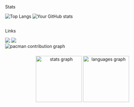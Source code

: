   ##
Stats

![Top Langs](https://github-readme-stats.vercel.app/api/top-langs/?username=gxdds&layout=compact&theme=tokyonight)
![Your GitHub stats](https://github-readme-stats.vercel.app/api?username=gxdds&show_icons=true&theme=tokyonight)
        
     
</div>

  ##
Links
<div>
  <a href="https://www.linkedin.com/in/vinícius-gadioli-1bba3a258/" target="_blank"><img src="https://img.shields.io/badge/LinkedIn-0077B5?style=for-the-badge&logo=linkedin&logoColor=white" target="_blank"></a> 
  <a href="mailto:viniciusgadioli2@gmail.com"><img src="https://img.shields.io/badge/Gmail-D14836?style=for-the-badge&logo=gmail&logoColor=white" target="_blank"></a>

  
</div>

<picture>
  <source media="(prefers-color-scheme: dark)" srcset="https://raw.githubusercontent.com/gxdds/gxdds/output/pacman-contribution-graph-dark.svg">
  <source media="(prefers-color-scheme: light)" srcset="https://raw.githubusercontent.com/gxdds/gxdds/output/pacman-contribution-graph.svg">
  <img alt="pacman contribution graph" src="https://raw.githubusercontent.com/gxdds/gxdds/output/pacman-contribution-graph.svg">
</picture>

###

<div align="center">
  <img src="https://github-readme-stats.vercel.app/api?username=gxdds&hide_title=false&hide_rank=false&show_icons=true&include_all_commits=true&count_private=true&disable_animations=false&theme=dracula&locale=en&hide_border=false&order=1" height="150" alt="stats graph"  />
  <img src="https://github-readme-stats.vercel.app/api/top-langs?username=gxdds&locale=en&hide_title=false&layout=compact&card_width=320&langs_count=5&theme=dracula&hide_border=false&order=2" height="150" alt="languages graph"  />
</div>

###
